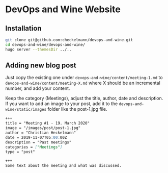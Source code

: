 # DevOps and Wine Website

## Installation

``` bash
git clone git@github.com:checkelmann/devops-and-wine.git
cd devops-and-wine/devops-and-wine/
hugo server --themesDir ../..
```

## Adding new blog post

Just copy the existing one under `devops-and-wine/content/meeting-1.md` to `devops-and-wine/content/meeting-X.md` where X should be an incremental number, and add your content.

Keep the category (Meetings), adjust the title, author, date and description. If you want to add an image to your post, add it to the `devops-and-wine/static/images` folder like the post-1.jpg file.

``` markdown
+++
title = "Meeting #1 - 19. March 2020"
image = "/images/post/post-1.jpg"
author = "Christian Heckelmann"
date = 2019-11-07T05:00:00Z
description = "Past meetings"
categories = ["Meetings"]
type = "post"

+++
Some text about the meeting and what was discussed.
```
